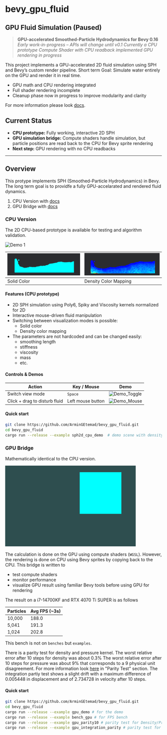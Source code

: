 # bevy_gpu_fluid
## GPU Fluid Simulation (Paused)
> **GPU-accelerated Smoothed-Particle Hydrodynamics for Bevy 0.16**
> _Early work-in-progress – APIs will change until v0.1_
> _Currently a CPU prototype_
> _Compute Shader with CPU readback implemented_
> _GPU rendering in progress_


This project implements a GPU-accelerated 2D fluid simulation using SPH and Bevy’s custom render pipeline.
Short term Goal: Simulate water entirely on the GPU and render it in real time.

- GPU math and CPU rendering integrated
- Full shader rendering incomplete
- Cleanup phase now in progress to improve modularity and clarity

For more information please look [docs](docs).

## Current Status

- **CPU prototype:** Fully working, interactive 2D SPH  
- **GPU simulation bridge:** Compute shaders handle simulation, but particle positions are read back to the CPU for Bevy sprite rendering  
- **Next step:** GPU rendering with no CPU readbacks

---

## Overview

This protype implements SPH (Smoothed-Particle Hydrodynamics) in Bevy.
The long term goal is to providfe a fully GPU-accelarated and rendered fluid dynamics.
1. CPU Version with [docs](docs/sprint2)
2. GPU Bridge with [docs](docs/sprint3)

### CPU Version
The 2D CPU-based prototype is available for testing and algorithm validation.

![Demo 1](docs/sprint2/demo_scene.gif)

| ![Demo_SolidColor](docs/sprint2/solid_color.png) | ![Demo_DensityColor](docs/sprint2/density_map.png) |
|------------------------------------------|------------------------------------------|
| Solid Color                              | Density Color Mapping                    |

#### Features (CPU prototype)
- 2D SPH simulation using Poly6, Spiky and Viscosity kernels normalized for 2D
- Interactive mouse-driven fluid manipulation
- Switching between visualization modes is possible:
  - Solid color
  - Density color mapping   
- The parameters are not hardcoded and can be changed easily:
  - smoothing length
  - stiffness
  - viscosity
  - mass
  - etc.

#### Controls & Demos

| Action | Key / Mouse | Demo |
|--------|-------------|------|
| Switch view mode | `Space` | ![Demo_Toggle](docs/sprint2/toggle_demo.gif) |
| Click + drag to disturb fluid | Left mouse button | ![Demo_Mouse](docs/sprint2/mouse_drag_example.gif) |


#### Quick start
```bash
git clone https://github.com/ArminGEtemad/bevy_gpu_fluid.git
cd bevy_gpu_fluid
cargo run --release --example sph2d_cpu_demo  # demo scene with density and solid color view
```

### GPU Bridge
Mathematically identical to the CPU version. 

![Demo 2](docs/sprint3/gpu_demo.gif)

The calculation is done on the GPU using compute shaders (`WGSL`). However, the rendering is done on CPU using Bevy sprites by copying back to the CPU. This bridge is written to
- test compute shaders
- monitor performance
- visualize GPU result using familiar Bevy tools before using GPU for rendering

The result on a i7-14700KF and RTX 4070 Ti SUPER is as follows

| Particles | Avg FPS (~3s) |
|-----------|----------------|
| 10,000    | 188.0          |
| 5,041     | 191.3          |
| 1,024     | 202.8          |

This bench is not on `benches` but `examples`.

There is a parity test for density and pressure kernel.
The worst relative error after 10 steps for density was about 0.3%
The worst relative error after 10 steps for pressure was about 9% that corresponds to a 9 physical unit disagreement. For more information look [here](docs/sprint3) in "Parity Test" section.
The integration partiy test shows a slight drift with a maximum difference of 0.005448 in displacement and of 2.734728 in velocity after 10 steps.

#### Quick start
```bash
git clone https://github.com/ArminGEtemad/bevy_gpu_fluid.git
cd bevy_gpu_fluid
cargo run --release --example gpu_demo # for the demo
cargo run --release --example bench_gpu # for FPS bench
cargo run --release --example gpu_parity10 # parity test for Density/Pressure kernels 
cargo run --release --example gpu_integration_parity # parity test for integral
```


